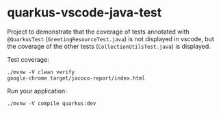 # quarkus-vscode-java-test

Project to demonstrate that the coverage of tests annotated with `@QuarkusTest` (`GreetingResourceTest.java`) is not displayed in vscode, but the coverage of the other tests (`CollectionUtilsTest.java`) is displayed.

Test coverage:

```shell script
./mvnw -V clean verify
google-chrome target/jacoco-report/index.html
```

Run your application:

```shell script
./mvnw -V compile quarkus:dev
```
